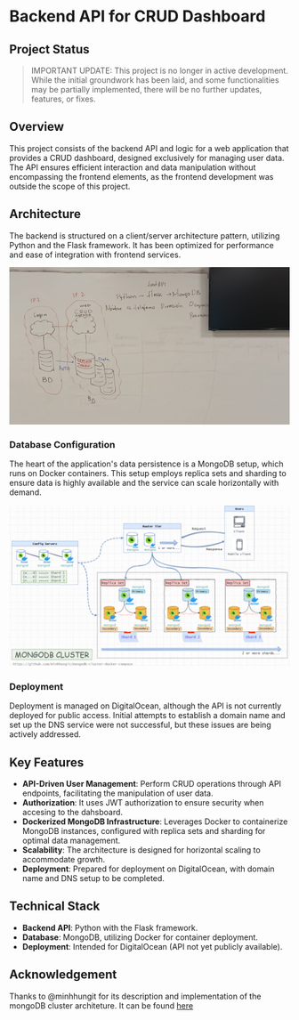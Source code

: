 # Backend API for CRUD Dashboard

## Project Status
> IMPORTANT UPDATE: This project is no longer in active development. While the initial groundwork has been laid, and some functionalities may be partially implemented, there will be no further updates, features, or fixes.

## Overview
This project consists of the backend API and logic for a web application that provides a CRUD dashboard, designed exclusively for managing user data. The API ensures efficient interaction and data manipulation without encompassing the frontend elements, as the frontend development was outside the scope of this project.

## Architecture
The backend is structured on a client/server architecture pattern, utilizing Python and the Flask framework. It has been optimized for performance and ease of integration with frontend services.

<img src="https://github.com/MiguelALF12/data-shard-replica/blob/main/imgs/Arquitectura-0.jpeg" alt="Deployment architecture" width="700"/>

### Database Configuration

The heart of the application's data persistence is a MongoDB setup, which runs on Docker containers. This setup employs replica sets and sharding to ensure data is highly available and the service can scale horizontally with demand.

<img src="https://github.com/MiguelALF12/data-shard-replica/blob/main/imgs/sharding-and-replica-sets.png" alt="Mongo DB cluser"/>

### Deployment

Deployment is managed on DigitalOcean, although the API is not currently deployed for public access. Initial attempts to establish a domain name and set up the DNS service were not successful, but these issues are being actively addressed.

## Key Features

- **API-Driven User Management**: Perform CRUD operations through API endpoints, facilitating the manipulation of user data.
- **Authorization**: It uses JWT authorization to ensure security when accesing to the dahsboard.
- **Dockerized MongoDB Infrastructure**: Leverages Docker to containerize MongoDB instances, configured with replica sets and sharding for optimal data management.
- **Scalability**: The architecture is designed for horizontal scaling to accommodate growth.
- **Deployment**: Prepared for deployment on DigitalOcean, with domain name and DNS setup to be completed.

## Technical Stack

- **Backend API**: Python with the Flask framework.
- **Database**: MongoDB, utilizing Docker for container deployment.
- **Deployment**: Intended for DigitalOcean (API not yet publicly available).

## Acknowledgement
Thanks to @minhhungit for its description and implementation of the mongoDB cluster architeture. It can be found [here](https://github.com/minhhungit/mongodb-cluster-docker-compose)


